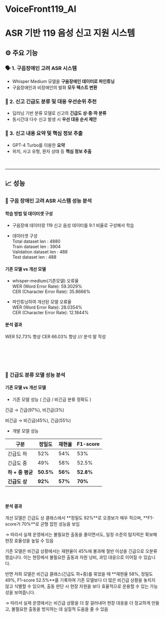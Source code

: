 # VoiceFront119_AI

# ASR 기반 119 음성 신고 지원 시스템

## ⚙️ 주요 기능

### 🗣️ 1. 구음장애인 고려 ASR 시스템
- Whisper Medium 모델을 **구음장애인 데이터로 파인튜닝**
- 구음장애인과 비장애인의 발화 **모두 텍스트 변환**


### 🚨 2. 신고 긴급도 분류 및 대응 우선순위 추천
- 딥러닝 기반 분류 모델로 신고의 **긴급도 상·중·하 분류**
- 동시간대 다수 신고 발생 시 **우선 대응 순서 제안**


### 📄 3. 신고 내용 요약 및 핵심 정보 추출
- GPT-4 Turbo를 이용한 **요약**
- 위치, 사고 유형, 환자 상태 등 **핵심 정보 추출**
<br><br><br>
---
## 📈 성능

### 📝 구음 장애인 고려 ASR 시스템 성능 분석
#### 학습 방법 및 데이터셋 구성
- 구음장애 데이터랑 119 신고 음성 데이터를 9:1 비율로 구성해서 학습

- 데이터셋 구성 <br>
Total dataset len : 4880 <br>
Train dataset len : 3904 <br>
Validation dataset len : 488  <br>
Test dataset len : 488

#### 기존 모델 vs 개선 모델
- whisper-medium(기존모델) 오류율 <br>
WER (Word Error Rate): 59.3029%  <br>
CER (Character Error Rate): 35.8666%

- 파인튜닝하여 개선된 모델 오류율 <br>
WER (Word Error Rate): 28.0354%  <br>
CER (Character Error Rate): 12.1844%

#### 분석 결과 
WER 52.73% 향상
CER 66.03% 향상
/// 분석 말 작성

<br><br>
---

### 📝 긴급도 분류 모델 성능 분석
#### 기존 모델 vs 개선 모델

- 기존 모델 성능 ( 긴급 / 비긴급 분류 정확도 )

긴급 → 긴급(97%), 비긴급(3%)  

비긴급 → 비긴급(45%), 긴급(55%)


- 개발 모델 성능 

| 구분           | 정밀도 | 재현율 | F1-score |
|----------------|--------|--------|----------|
| 긴급도 하       | 52%    | 54%    | 53%      |
| 긴급도 중       | 49%    | 58%    | 52.5%    |
| **하 + 중 평균** | **50.5%** | **56%** | **52.8%** |
| **긴급도 상**       | **92%**    | **57%**    | **70%**      |
<br>

#### 분석 결과
개선 모델은
긴급도 상 클래스에서 **정밀도 92%**로 오경보가 매우 적으며, **F1-score가 70%**로 균형 잡힌 성능을 보임

→  따라서 실제 운영에서는 불필요한 출동을 줄이면서도, 일정 수준의 탐지력은 확보해 현장 효율성을 높일 수 있음

기존 모델은 
비긴급 상황에서는 재현율이 45%에 불과해 절반 이상을 긴급으로 오분류했습니다.
이는 현장에서 불필요한 출동과 자원 낭비, 과잉 대응으로 이어질 수 있습니다.

반면 저희 모델은 비긴급 클래스(긴급도 하+중)를 묶었을 때
**재현율 58%, 정밀도 49%, F1-score 52.5%**를 기록하여
기존 모델보다 더 많은 비긴급 상황을 놓치지 않고 식별할 수 있으며,
출동 판단 시 현장 자원을 보다 효율적으로 운용할 수 있는 가능성을 보여줍니다.

→ 따라서 실제 운영에서는 비긴급 상황을 더 잘 걸러내어 현장 대응을 더 정교하게 만들고,
불필요한 출동을 방지하는 데 실질적 도움을 줄 수 있음


<br><br><br>
